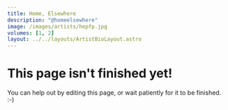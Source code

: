 ```yaml
---
title: Home, Elsewhere
description: "@homeelsewhere"
image: /images/artists/hepfp.jpg
volumes: [1, 2]
layout: ../../layouts/ArtistBioLayout.astro
---
```


# This page isn't finished yet!

You can help out by editing this page, or wait patiently for it to be finished. :-)
